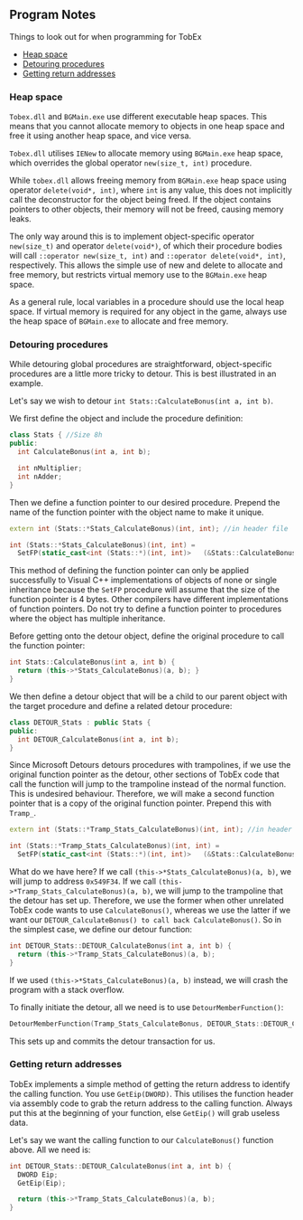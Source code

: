## Program Notes

Things to look out for when programming for TobEx

- [Heap space](#heap-space)
- [Detouring procedures](#detouring-procedures)
- [Getting return addresses](#getting-return-addresses)

### Heap space
`Tobex.dll` and `BGMain.exe` use different executable heap spaces. This means that you cannot allocate memory to objects in one heap space and free it using another heap space, and vice versa.

`Tobex.dll` utilises `IENew` to allocate memory using `BGMain.exe` heap space, which overrides the global operator `new(size_t, int)` procedure.

While `tobex.dll` allows freeing memory from `BGMain.exe` heap space using operator `delete(void*, int)`, where `int` is any value, this does not implicitly call the deconstructor for the object being freed. If the object contains pointers to other objects, their memory will not be freed, causing memory leaks.

The only way around this is to implement object-specific operator `new(size_t)` and operator `delete(void*)`, of which their procedure bodies will call `::operator new(size_t, int)` and `::operator delete(void*, int)`, respectively. This allows the simple use of new and delete to allocate and free memory, but restricts virtual memory use to the `BGMain.exe` heap space.

As a general rule, local variables in a procedure should use the local heap space. If virtual memory is required for any object in the game, always use the heap space of `BGMain.exe` to allocate and free memory.

### Detouring procedures
While detouring global procedures are straightforward, object-specific procedures are a little more tricky to detour. This is best illustrated in an example.

Let's say we wish to detour `int Stats::CalculateBonus(int a, int b)`.

We first define the object and include the procedure definition:

```c++
class Stats { //Size 8h
public:
  int CalculateBonus(int a, int b);

  int nMultiplier;
  int nAdder;
}
```

Then we define a function pointer to our desired procedure. Prepend the name of the function pointer with the object name to make it unique.

```c++
extern int (Stats::*Stats_CalculateBonus)(int, int); //in header file

int (Stats::*Stats_CalculateBonus)(int, int) =
  SetFP(static_cast<int (Stats::*)(int, int)>	(&Stats::CalculateBonus),	0x549F34);
```

This method of defining the function pointer can only be applied successfully to Visual C++ implementations of objects of none or single inheritance because the `SetFP` procedure will assume that the size of the function pointer is 4 bytes. Other compilers have different implementations of function pointers. Do not try to define a function pointer to procedures where the object has multiple inheritance.

Before getting onto the detour object, define the original procedure to call the function pointer:

```c++
int Stats::CalculateBonus(int a, int b) {
  return (this->*Stats_CalculateBonus)(a, b); }
}
```

We then define a detour object that will be a child to our parent object with the target procedure and define a related detour procedure:

```c++
class DETOUR_Stats : public Stats {
public:
  int DETOUR_CalculateBonus(int a, int b);
}
```

Since Microsoft Detours detours procedures with trampolines, if we use the original function pointer as the detour, other sections of TobEx code that call the function will jump to the trampoline instead of the normal function. This is undesired behaviour. Therefore, we will make a second function pointer that is a copy of the original function pointer. Prepend this with `Tramp_`.

```c++
extern int (Stats::*Tramp_Stats_CalculateBonus)(int, int); //in header file

int (Stats::*Tramp_Stats_CalculateBonus)(int, int) =
  SetFP(static_cast<int (Stats::*)(int, int)>	(&Stats::CalculateBonus),	0x549F34);
```

What do we have here? If we call `(this->*Stats_CalculateBonus)(a, b)`, we will jump to address `0x549F34`. If we call `(this->*Tramp_Stats_CalculateBonus)(a, b)`, we will jump to the trampoline that the detour has set up. Therefore, we use the former when other unrelated TobEx code wants to use `CalculateBonus()`, whereas we use the latter if we want our `DETOUR_CalculateBonus() to call back CalculateBonus()`. So in the simplest case, we define our detour function:

```c++
int DETOUR_Stats::DETOUR_CalculateBonus(int a, int b) {
  return (this->*Tramp_Stats_CalculateBonus)(a, b);
}
```

If we used `(this->*Stats_CalculateBonus)(a, b)` instead, we will crash the program with a stack overflow.

To finally initiate the detour, all we need is to use `DetourMemberFunction()`:

```c++
DetourMemberFunction(Tramp_Stats_CalculateBonus, DETOUR_Stats::DETOUR_CalculateBonus);
```

This sets up and commits the detour transaction for us.

### Getting return addresses

TobEx implements a simple method of getting the return address to identify the calling function. You use `GetEip(DWORD)`. This utilises the function header via assembly code to grab the return address to the calling function. Always put this at the beginning of your function, else `GetEip()` will grab useless data.

Let's say we want the calling function to our `CalculateBonus()` function above. All we need is:

```c++
int DETOUR_Stats::DETOUR_CalculateBonus(int a, int b) {
  DWORD Eip;
  GetEip(Eip);

  return (this->*Tramp_Stats_CalculateBonus)(a, b);
}
```
